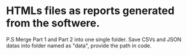 # HTMLs files as reports generated from the softwere.
P.S Merge Part 1 and Part 2 into one single folder. Save CSVs and JSON datas into folder named as "data", provide the path in code.
